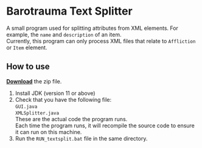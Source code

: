 # Barotrauma Text Splitter
A small program used for splitting attributes from XML elements. For example, the `name` and `description` of an item.  
Currently, this program can only process XML files that relate to `Affliction` or `Item` element.  

## How to use
[**Download**](https://github.com/DKAMX/baroTextSplitter/releases/tag/v0.1.1) the zip file.  
1. Install JDK (version 11 or above)  
2. Check that you have the following file:  
   `GUI.java`  
   `XMLSplitter.java`  
   These are the actual code the program runs.  
   Each time the program runs, it will recompile the source code to ensure it can run on this machine.  
3. Run the `RUN_textsplit.bat` file in the same directory.  
